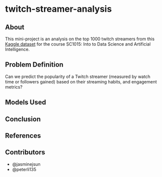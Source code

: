 # twitch-streamer-analysis

## About
This mini-project is an analysis on the top 1000 twitch streamers from this [Kaggle dataset](https://www.kaggle.com/datasets/aayushmishra1512/twitchdata/data) for the course SC1015: Into to Data Science and Artificial Intelligence.

## Problem Definition
Can we predict the popularity of a Twitch streamer (measured by watch time or followers gained) based on their streaming habits, and engagement metrics?


## Models Used


## Conclusion


## References


## Contributors
- @jasminejsun
- @peterli135
